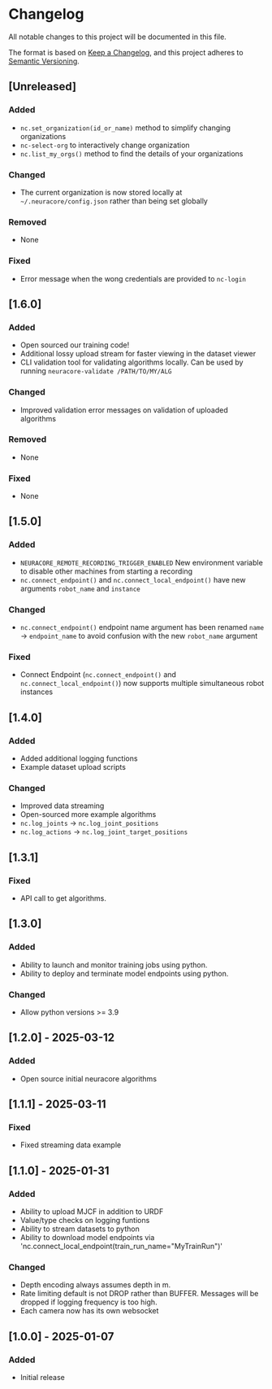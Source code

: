 # Changelog

All notable changes to this project will be documented in this file.

The format is based on [Keep a Changelog](https://keepachangelog.com/en/1.1.0/),
and this project adheres to [Semantic Versioning](https://semver.org/spec/v2.0.0.html).


## [Unreleased]

### Added

- `nc.set_organization(id_or_name)` method to simplify changing organizations
- `nc-select-org` to interactively change organization
- `nc.list_my_orgs()` method to find the details of your organizations

### Changed

- The current organization is now stored locally at `~/.neuracore/config.json` rather than being set globally

### Removed

- None

### Fixed

- Error message when the wong credentials are provided to `nc-login` 


## [1.6.0]

### Added

- Open sourced our training code!
- Additional lossy upload stream for faster viewing in the dataset viewer
- CLI validation tool for validating algorithms locally. Can be used by running `neuracore-validate /PATH/TO/MY/ALG`

### Changed

- Improved validation error messages on validation of uploaded algorithms

### Removed

- None

### Fixed

- None


## [1.5.0]

### Added

- `NEURACORE_REMOTE_RECORDING_TRIGGER_ENABLED` New environment variable to disable other machines from starting a recording
- `nc.connect_endpoint()` and `nc.connect_local_endpoint()` have new arguments `robot_name` and `instance`

### Changed

- `nc.connect_endpoint()` endpoint name argument has been renamed `name` -> `endpoint_name` to avoid confusion with the new `robot_name` argument

### Fixed

- Connect Endpoint (`nc.connect_endpoint()` and `nc.connect_local_endpoint()`) now supports multiple simultaneous robot instances


## [1.4.0]

### Added

- Added additional logging functions
- Example dataset upload scripts

### Changed

- Improved data streaming
- Open-sourced more example algorithms
- `nc.log_joints` -> `nc.log_joint_positions`
- `nc.log_actions` -> `nc.log_joint_target_positions`



## [1.3.1]

### Fixed

- API call to get algorithms.


## [1.3.0] 

### Added

- Ability to launch and monitor training jobs using python.
- Ability to deploy and terminate model endpoints using python.

### Changed

- Allow python versions >= 3.9


## [1.2.0] - 2025-03-12

### Added

- Open source initial neuracore algorithms


## [1.1.1] - 2025-03-11

### Fixed

- Fixed streaming data example


## [1.1.0] - 2025-01-31

### Added

- Ability to upload MJCF in addition to URDF
- Value/type checks on logging funtions
- Ability to stream datasets to python
- Ability to download model endpoints via 'nc.connect_local_endpoint(train_run_name="MyTrainRun")'

### Changed

- Depth encoding always assumes depth in m.
- Rate limiting default is not DROP rather than BUFFER. Messages will be dropped if logging frequency is too high. 
- Each camera now has its own websocket


## [1.0.0] - 2025-01-07

### Added

- Initial release
